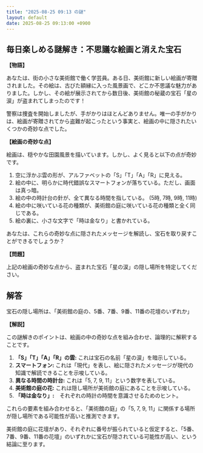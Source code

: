 ```yaml
---
title: "2025-08-25 09:13 の謎"
layout: default
date: 2025-08-25 09:13:00 +0900
---
```

## 毎日楽しめる謎解き：不思議な絵画と消えた宝石

**【物語】**

あなたは、街の小さな美術館で働く学芸員。ある日、美術館に新しい絵画が寄贈されました。その絵は、古びた額縁に入った風景画で、どこか不思議な魅力がありました。しかし、その絵が展示されてから数日後、美術館の秘蔵の宝石「星の涙」が盗まれてしまったのです！

警察は捜査を開始しましたが、手がかりはほとんどありません。唯一の手がかりは、絵画が寄贈されてから盗難が起こったという事実と、絵画の中に隠されたいくつかの奇妙な点でした。

**【絵画の奇妙な点】**

絵画は、穏やかな田園風景を描いています。しかし、よく見ると以下の点が奇妙です。

1.  空に浮かぶ雲の形が、アルファベットの「S」「T」「A」「R」に見える。
2.  絵の中に、明らかに時代錯誤なスマートフォンが落ちている。ただし、画面は真っ暗。
3.  絵の中の時計台の針が、全て異なる時間を指している。 (5時, 7時, 9時, 11時)
4.  絵の中に咲いている花の種類が、美術館の庭に咲いている花の種類と全く同じである。
5.  絵の裏に、小さな文字で「時は金なり」と書かれている。

あなたは、これらの奇妙な点に隠されたメッセージを解読し、宝石を取り戻すことができるでしょうか？

**【問題】**

上記の絵画の奇妙な点から、盗まれた宝石「星の涙」の隠し場所を特定してください。

## 解答

宝石の隠し場所は、「美術館の庭の、5番、7番、9番、11番の花壇のいずれか」

**【解説】**

この謎解きのポイントは、絵画の中の奇妙な点を組み合わせ、論理的に解釈することです。

1.  **「S」「T」「A」「R」の雲:** これは宝石の名前「星の涙」を暗示している。
2.  **スマートフォン:** これは「現代」を表し、絵に隠されたメッセージが現代の知識で解読できることを示唆している。
3.  **異なる時間の時計台:** これは「5, 7, 9, 11」という数字を表している。
4.  **美術館の庭の花:** これは隠し場所が美術館の庭にあることを示唆している。
5.  **「時は金なり」:**　それぞれの時計の時間を意識させるためのヒント。

これらの要素を組み合わせると、「美術館の庭」の「5, 7, 9, 11」に関係する場所が隠し場所である可能性が高いと推測できます。

美術館の庭に花壇があり、それぞれに番号が振られていると仮定すると、「5番、7番、9番、11番の花壇」のいずれかに宝石が隠されている可能性が高い、という結論に至ります。
